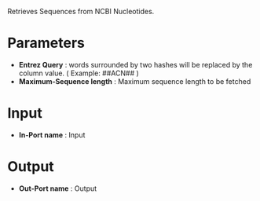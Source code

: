 Retrieves Sequences from NCBI Nucleotides.

# Parameters #


  * **Entrez Query** : words surrounded by two hashes will be replaced by the column value. ( Example: ##ACN## )
  * **Maximum-Sequence length** : Maximum sequence length to be fetched

# Input #


  * **In-Port name** : Input


# Output #


  * **Out-Port name** : Output